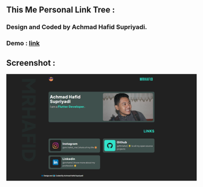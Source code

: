 ## This Me Personal Link Tree : 

### Design and Coded by Achmad Hafid Supriyadi.

### Demo : [link]([https://sm8uti-linktree.netlify.app/](https://mrhafid.github.io/thisMe/))

## Screenshot :

<img src="image.png">
